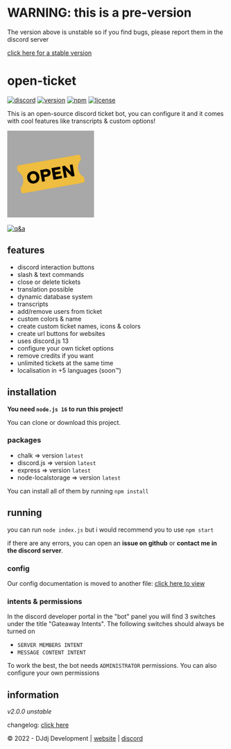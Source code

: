 # WARNING: this is a pre-version
The version above is unstable so if you find bugs, please report them in the discord server

[click here for a stable version](https://www.github.com/DJj123dj/open-ticket/releases/tab/v1.3.2a)


# open-ticket
[![discord](https://img.shields.io/badge/discord-join%20our%20server-5865F2.svg?style=flat-square&logo=discord)](https://discord.com/invite/26vT9wt3n3)  [![version](https://img.shields.io/badge/version-2.0.0%20stable-brightgreen.svg?style=flat-square)](https://github.com/DJj123dj/open-ticket/releases/tag/v2.0.0)  [![npm](https://img.shields.io/badge/npm-external%20libraries%20needed-CB3837.svg?style=flat-square&logo=npm)](#packages)  [![license](https://img.shields.io/badge/license-GPL%203.0-important.svg?style=flat-square)](https://github.com/DJj123dj/open-ticket/blob/main/LICENSE) 

This is an open-source discord ticket bot, you can configure it and it comes with cool features like transcripts & custom options!

<img src="logo.png" alt="Open Ticket logo" style="height: 200px; width:200px;"/>

[![q&a](https://img.shields.io/badge/Q&A-click%20here-blue.svg?style=flat-square)](https://www.github.com/DJj123dj/open-ticket/wiki/q&a) 

## features
- discord interaction buttons
- slash & text commands
- close or delete tickets
- translation possible
- dynamic database system
- transcripts
- add/remove users from ticket
- custom colors & name
- create custom ticket names, icons & colors
- create url buttons for websites
- uses discord.js 13
- configure your own ticket options
- remove credits if you want
- unlimited tickets at the same time
- localisation in +5 languages (soon™)

## installation
**You need `node.js 16` to run this project!**

You can clone or download this project.

### packages
- chalk => version `latest`
- discord.js => version `latest`
- express => version `latest`
- node-localstorage => version `latest`

You can install all of them by running `npm install`

## running
you can run `node index.js` but i would recommend you to use `npm start`

if there are any errors, you can open an **issue on github** or **contact me in the discord server**.

### config
Our config documentation is moved to another file:
[click here to view](https://www.github.com/DJj123dj/open-ticket/wiki/config-v2.0.0)

### intents & permissions
In the discord developer portal in the "bot" panel you will find 3 switches under the title "Gateaway Intents". The following switches should always be turned on
- `SERVER MEMBERS INTENT`
- `MESSAGE CONTENT INTENT`

To work the best, the bot needs `ADMINISTRATOR` permissions.
You can also configure your own permissions

## information

_v2.0.0 unstable_

changelog: [click here](https://www.github.com/DJj123dj/open-ticket/wiki/Changelog)

© 2022 - DJdj Development | [website](https://www.dj-dj.be) | [discord](https://discord.com/invite/26vT9wt3n3)
